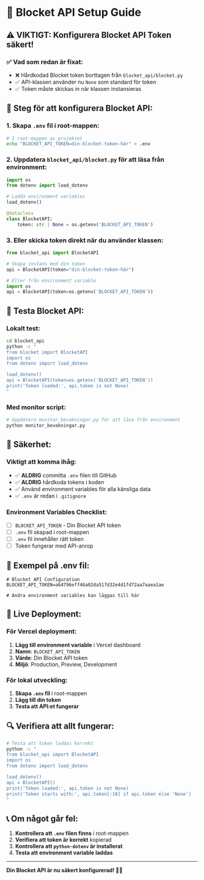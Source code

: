 # 🚀 Blocket API Setup Guide

## ⚠️ **VIKTIGT: Konfigurera Blocket API Token säkert!**

### ✅ **Vad som redan är fixat:**
- ❌ Hårdkodad Blocket token borttagen från `blocket_api/blocket.py`
- ✅ API-klassen använder nu `None` som standard för token
- ✅ Token måste skickas in när klassen instansieras

## 🔧 **Steg för att konfigurera Blocket API:**

### 1. **Skapa `.env` fil i root-mappen:**
```bash
# I root-mappen av projektet
echo "BLOCKET_API_TOKEN=din-blocket-token-här" > .env
```

### 2. **Uppdatera `blocket_api/blocket.py` för att läsa från environment:**
```python
import os
from dotenv import load_dotenv

# Ladda environment variables
load_dotenv()

@dataclass
class BlocketAPI:
    token: str | None = os.getenv('BLOCKET_API_TOKEN')
```

### 3. **Eller skicka token direkt när du använder klassen:**
```python
from blocket_api import BlocketAPI

# Skapa instans med din token
api = BlocketAPI(token="din-blocket-token-här")

# Eller från environment variable
import os
api = BlocketAPI(token=os.getenv('BLOCKET_API_TOKEN'))
```

## 🧪 **Testa Blocket API:**

### **Lokalt test:**
```bash
cd blocket_api
python -c "
from blocket import BlocketAPI
import os
from dotenv import load_dotenv

load_dotenv()
api = BlocketAPI(token=os.getenv('BLOCKET_API_TOKEN'))
print('Token loaded:', api.token is not None)
"
```

### **Med monitor script:**
```bash
# Uppdatera monitor_bevakningar.py för att läsa från environment
python monitor_bevakningar.py
```

## 🔐 **Säkerhet:**

### **Viktigt att komma ihåg:**
- ✅ **ALDRIG** committa `.env` filen till GitHub
- ✅ **ALDRIG** hårdkoda tokens i koden
- ✅ Använd environment variables för alla känsliga data
- ✅ `.env` är redan i `.gitignore`

### **Environment Variables Checklist:**
- [ ] `BLOCKET_API_TOKEN` - Din Blocket API token
- [ ] `.env` fil skapad i root-mappen
- [ ] `.env` fil innehåller rätt token
- [ ] Token fungerar med API-anrop

## 📝 **Exempel på .env fil:**
```env
# Blocket API Configuration
BLOCKET_API_TOKEN=a64796eff46a02da517d32e4d1fd72aa7aaea1ae

# Andra environment variables kan läggas till här
```

## 🚀 **Live Deployment:**

### **För Vercel deployment:**
1. **Lägg till environment variable** i Vercel dashboard
2. **Namn**: `BLOCKET_API_TOKEN`
3. **Värde**: Din Blocket API token
4. **Miljö**: Production, Preview, Development

### **För lokal utveckling:**
1. **Skapa `.env` fil** i root-mappen
2. **Lägg till din token**
3. **Testa att API:et fungerar**

## 🔍 **Verifiera att allt fungerar:**

```bash
# Testa att token laddas korrekt
python -c "
from blocket_api import BlocketAPI
import os
from dotenv import load_dotenv

load_dotenv()
api = BlocketAPI()
print('Token loaded:', api.token is not None)
print('Token starts with:', api.token[:10] if api.token else 'None')
"
```

## 📞 **Om något går fel:**

1. **Kontrollera att `.env` filen finns** i root-mappen
2. **Verifiera att token är korrekt** kopierad
3. **Kontrollera att `python-dotenv` är installerat**
4. **Testa att environment variable laddas**

---

**Din Blocket API är nu säkert konfigurerad! 🚀🔐**
